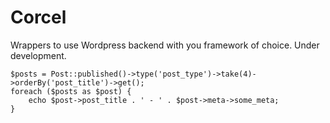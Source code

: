 Corcel
======

Wrappers to use Wordpress backend with you framework of choice. Under development.

    $posts = Post::published()->type('post_type')->take(4)->orderBy('post_title')->get();
    foreach ($posts as $post) {
        echo $post->post_title . ' - ' . $post->meta->some_meta;
    }


